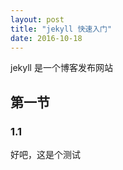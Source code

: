 ```yaml
---
layout: post
title: "jekyll 快速入门"
date: 2016-10-18 
---
```


jekyll 是一个博客发布网站

## 第一节

### 1.1

好吧，这是个测试
